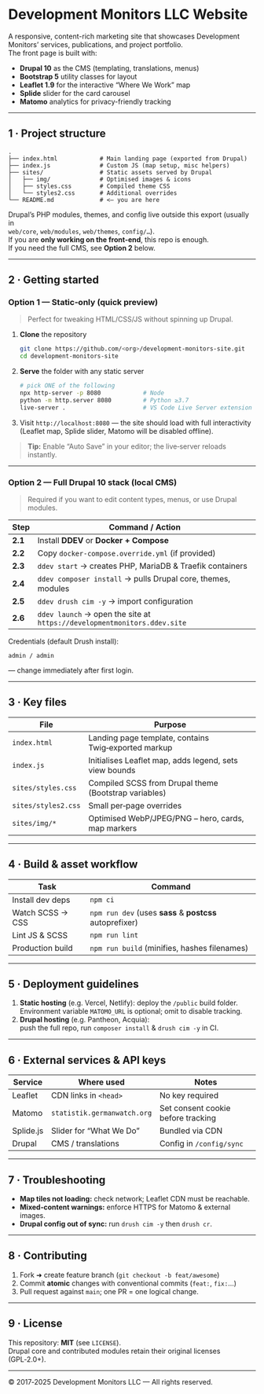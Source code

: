 # Development Monitors LLC Website

A responsive, content-rich marketing site that showcases Development Monitors’ services, publications, and project portfolio.  
The front page is built with:

* **Drupal 10** as the CMS (templating, translations, menus)
* **Bootstrap 5** utility classes for layout
* **Leaflet 1.9** for the interactive “Where We Work” map
* **Splide** slider for the card carousel
* **Matomo** analytics for privacy-friendly tracking

---

## 1 · Project structure

```
.
├── index.html            # Main landing page (exported from Drupal)
├── index.js              # Custom JS (map setup, misc helpers)
├── sites/                # Static assets served by Drupal
│   ├── img/              # Optimised images & icons
│   ├── styles.css        # Compiled theme CSS
│   └── styles2.css       # Additional overrides
└── README.md             # <— you are here
```

Drupal’s PHP modules, themes, and config live outside this export (usually in  
`web/core`, `web/modules`, `web/themes`, `config/…`).  
If you are **only working on the front‑end**, this repo is enough.  
If you need the full CMS, see **Option 2** below.

---

## 2 · Getting started

### Option 1 — Static‑only (quick preview)

> Perfect for tweaking HTML/CSS/JS without spinning up Drupal.

1. **Clone** the repository  
   ```bash
   git clone https://github.com/<org>/development-monitors-site.git
   cd development-monitors-site
   ```

2. **Serve** the folder with any static server  
   ```bash
   # pick ONE of the following
   npx http-server -p 8080            # Node
   python -m http.server 8080         # Python ≥3.7
   live-server .                      # VS Code Live Server extension
   ```
3. Visit `http://localhost:8080` — the site should load with full interactivity  
   (Leaflet map, Splide slider, Matomo will be disabled offline).

> **Tip:** Enable “Auto Save” in your editor; the live‑server reloads instantly.

---

### Option 2 — Full Drupal 10 stack (local CMS)

> Required if you want to edit content types, menus, or use Drupal modules.

| Step | Command / Action |
|------|------------------|
| **2.1** | Install **DDEV** or **Docker + Compose** |
| **2.2** | Copy `docker-compose.override.yml` (if provided) |
| **2.3** | `ddev start` → creates PHP, MariaDB & Traefik containers |
| **2.4** | `ddev composer install` → pulls Drupal core, themes, modules |
| **2.5** | `ddev drush cim -y` → import configuration |
| **2.6** | `ddev launch` → open the site at `https://developmentmonitors.ddev.site` |

Credentials (default Drush install):
```
admin / admin
```
— change immediately after first login.

---

## 3 · Key files

| File | Purpose |
|------|---------|
| `index.html` | Landing page template, contains Twig‑exported markup |
| `index.js` | Initialises Leaflet map, adds legend, sets view bounds |
| `sites/styles.css` | Compiled SCSS from Drupal theme (Bootstrap variables) |
| `sites/styles2.css` | Small per‑page overrides |
| `sites/img/*` | Optimised WebP/JPEG/PNG – hero, cards, map markers |

---

## 4 · Build & asset workflow

| Task | Command |
|------|---------|
| Install dev deps | `npm ci` |
| Watch SCSS → CSS | `npm run dev` (uses **sass** & **postcss** autoprefixer) |
| Lint JS & SCSS   | `npm run lint` |
| Production build | `npm run build` (minifies, hashes filenames) |

---

## 5 · Deployment guidelines

1. **Static hosting** (e.g. Vercel, Netlify): deploy the `/public` build folder.  
   Environment variable `MATOMO_URL` is optional; omit to disable tracking.
2. **Drupal hosting** (e.g. Pantheon, Acquia):  
   push the full repo, run `composer install` & `drush cim -y` in CI.

---

## 6 · External services & API keys

| Service   | Where used               | Notes                              |
|-----------|--------------------------|------------------------------------|
| Leaflet   | CDN links in `<head>`    | No key required                    |
| Matomo    | `statistik.germanwatch.org` | Set consent cookie before tracking |
| Splide.js | Slider for “What We Do”  | Bundled via CDN                    |
| Drupal    | CMS / translations       | Config in `/config/sync`           |

---

## 7 · Troubleshooting

* **Map tiles not loading:** check network; Leaflet CDN must be reachable.  
* **Mixed‑content warnings:** enforce HTTPS for Matomo & external images.  
* **Drupal config out of sync:** run `drush cim -y` then `drush cr`.

---

## 8 · Contributing

1. Fork ➜ create feature branch (`git checkout -b feat/awesome`)  
2. Commit **atomic** changes with conventional commits (`feat:`, `fix:`…)  
3. Pull request against `main`; one PR = one logical change.

---

## 9 · License

This repository: **MIT** (see `LICENSE`).  
Drupal core and contributed modules retain their original licenses (GPL‑2.0+).

---

&copy; 2017‑2025 Development Monitors LLC — All rights reserved.
